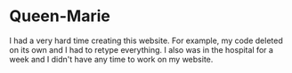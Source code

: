 # Queen-Marie


I had a very hard time creating this website. For example, my code deleted on its own and I had to retype everything. I also was in the hospital for a week and I didn't have any time to work on my website.
